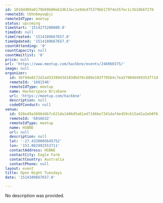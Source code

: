```yaml
---
id: 1018dd89a0179b69b00eb2db13ec1e9ded75379bb179f4e357ec1c3b18b6f276
remoteId: tbhnbmywqbjc
remoteIdType: meetup
status: upcoming
timeStart: '1514275200000.0'
timeEnd: null
timeCreated: '1514109667657.0'
timeUpdated: '1514109667657.0'
countAttending: '0'
countCapacity: null
countWaitlist: '0'
price: null
url: 'https://www.meetup.com/hackbne/events/246060375/'
image: null
organizer:
  id: 3bf94e0172d2ad3339943d183d6d76c680e103f795b4c7ea579046499353f71d
  remoteId: '1681546'
  remoteIdType: meetup
  name: Hackerspace Brisbane
  url: 'https://meetup.com/hackbne'
  description: null
  codeOfConduct: null
venue:
  id: 928e49a3686d4b7c621da1406d5a61ed7166be7341daf4e459c615ad1a2eb0f6
  remoteId: '6016632'
  remoteIdType: meetup
  name: HSBNE
  url: null
  description: null
  lat: '-27.4330005645752'
  lon: '153.082992553711'
  contactAddress: HSBNE
  contactCity: Eagle Farm
  contactCountry: Australia
  contactPhone: null
layout: event
title: Open Night Tuesdays
date: '1514109667657.0'

---
```

No description was provided.
